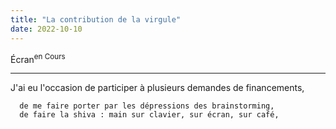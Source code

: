 ```yaml
---
title: "La contribution de la virgule"
date: 2022-10-10
---
```




Écran<sup>en Cours</sup>

----

J'ai eu l'occasion de participer à plusieurs demandes de financements, 

      de me faire porter par les dépressions des brainstorming, 
      de faire la shiva : main sur clavier, sur écran, sur café, 
